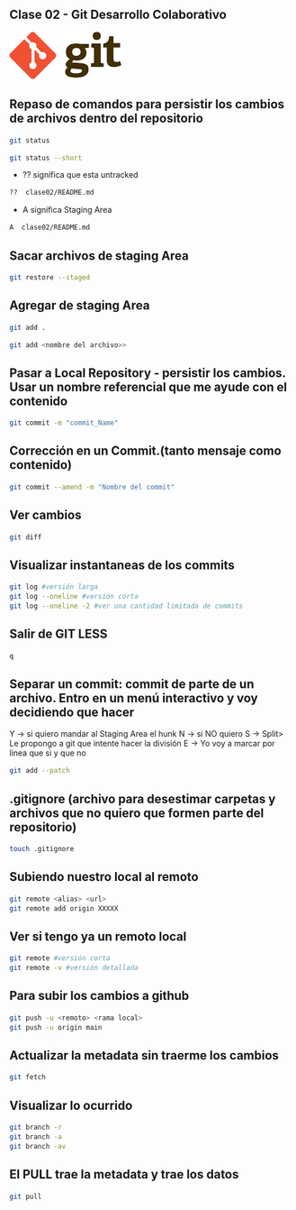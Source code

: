 ## Clase 02 - Git Desarrollo Colaborativo

![alt text](image.png)

## Repaso de comandos para persistir los cambios de archivos dentro del repositorio


```sh
git status
```
```sh
git status --short
```

* ?? significa que esta untracked
```sh
??  clase02/README.md
```

* A significa Staging Area
```sh
A  clase02/README.md
```

## Sacar archivos de staging Area
```sh
git restore --staged 
```

## Agregar de staging Area
```sh
git add .
```
```sh
git add <nombre del archivo>>
```

## Pasar a Local Repository - persistir los cambios. Usar un nombre referencial que me ayude con el contenido

```sh
git commit -m "commit_Name"
```

## Corrección en un Commit.(tanto mensaje como contenido)
```sh
git commit --amend -m "Nombre del commit"
```

## Ver cambios
```sh
git diff
```

## Visualizar instantaneas de los commits
```sh
git log #versión larga
git log --oneline #versión corta
git log --oneline -2 #ver una cantidad limitada de commits

```

## Salir de GIT LESS

```sh
q
```


## Separar un commit: commit de parte de un archivo. Entro en un menú interactivo y voy decidiendo que hacer
Y -> si quiero mandar al Staging Area el hunk
N -> si NO quiero
S -> Split> Le propongo a git que intente hacer la división
E -> Yo voy a marcar por linea que si y que no


```sh
git add --patch
```

## .gitignore (archivo para desestimar carpetas y archivos que no quiero que formen parte del repositorio)
```sh
touch .gitignore
```

## Subiendo nuestro local al remoto
```sh
git remote <alias> <url>
git remote add origin XXXXX
```

## Ver si tengo ya un remoto local
```sh
git remote #versión corta
git remote -v #versión detallada
```

## Para subir los cambios a github
```sh
git push -u <remoto> <rama local>
git push -u origin main
```

## Actualizar la metadata sin traerme los cambios
```sh
git fetch
```

## Visualizar lo ocurrido
```sh
git branch -r
git branch -a
git branch -av
```

## El PULL trae la metadata y trae los datos
```sh
git pull
```